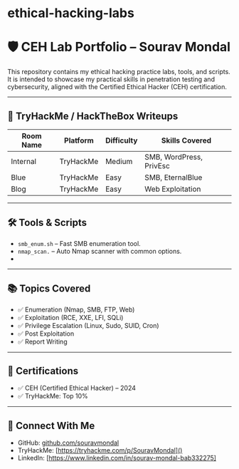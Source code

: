 # ethical-hacking-labs
# 🛡️ CEH Lab Portfolio – Sourav Mondal

This repository contains my ethical hacking practice labs, tools, and scripts. It is intended to showcase my practical skills in penetration testing and cybersecurity, aligned with the Certified Ethical Hacker (CEH) certification.

---

## 🧪 TryHackMe / HackTheBox Writeups

| Room Name | Platform | Difficulty | Skills Covered |
|-----------|----------|------------|----------------|
| Internal  | TryHackMe | Medium     | SMB, WordPress, PrivEsc |
| Blue      | TryHackMe | Easy       | SMB, EternalBlue |
| Blog      | TryHackMe | Easy       | Web Exploitation |

---

## 🛠️ Tools & Scripts

- `smb_enum.sh` – Fast SMB enumeration tool.
- `nmap_scan.` – Auto Nmap scanner with common options.
- 

---

## 📚 Topics Covered

- ✅ Enumeration (Nmap, SMB, FTP, Web)
- ✅ Exploitation (RCE, XXE, LFI, SQLi)
- ✅ Privilege Escalation (Linux, Sudo, SUID, Cron)
- ✅ Post Exploitation
- ✅ Report Writing

---

## 📄 Certifications

- ✅ CEH (Certified Ethical Hacker) – 2024
- ✅ TryHackMe: Top 10%

---

## 🔗 Connect With Me

- GitHub: [github.com/souravmondal](https://github.com/sourav8497)
- TryHackMe: [https://tryhackme.com/p/SouravMondal]()
- LinkedIn: [https://www.linkedin.com/in/sourav-mondal-bab332275]


